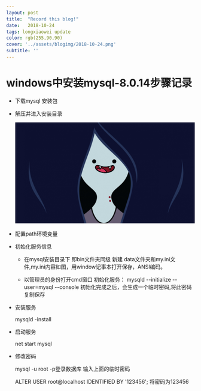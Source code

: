 ```yaml
---
layout: post
title:  "Record this blog!"
date:   2018-10-24
tags: longxiaowei update
color: rgb(255,90,90)
cover: '../assets/blogimg/2018-10-24.png'
subtitle: ''
---
```

# windows中安装mysql-8.0.14步骤记录

- 下载mysql 安装包

- 解压并进入安装目录 
	
	<img src="../assets/blogimg/2018-10-24.png">

- 配置path环境变量

- 初始化服务信息
	
	- 在mysql安装目录下 即bin文件夹同级 新建 data文件夹和my.ini文件,my.ini内容如图，用window记事本打开保存，ANSI编码。

	- 以管理员的身份打开cmd窗口 初始化服务：
	mysqld --initialize --user=mysql --console
	初始化完成之后，会生成一个临时密码,将此密码复制保存


- 安装服务

	mysqld -install

- 启动服务

	net start mysql

- 修改密码 

	mysql -u root -p登录数据库 输入上面的临时密码

	ALTER USER root@localhost IDENTIFIED  BY '123456'; 将密码为123456

[jekyll-docs]: https://www.baidu.com
[jekyll-gh]:   https://github.com/jekyll/jekyll
[jekyll-talk]: https://talk.jekyllrb.com/

